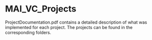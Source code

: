 # MAI_VC_Projects

ProjectDocumentation.pdf contains a detailed description of what was implemented for each project.
The projects can be found in the corresponding folders.
